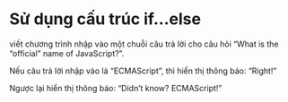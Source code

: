 # Sử dụng cấu trúc if…else

viết chương trình nhập vào một chuỗi câu trả lời cho câu hỏi “What is the “official” name of JavaScript?”. 

Nếu câu trả lời nhập vào là “ECMAScript”, thì hiển thị thông báo: “Right!”

Ngược lại hiển thị thông báo: “Didn’t know? ECMAScript!”